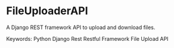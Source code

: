 # FileUploaderAPI
A Django REST framework API to upload and download files.

Keywords: Python Django Rest Restful Framework File Upload API